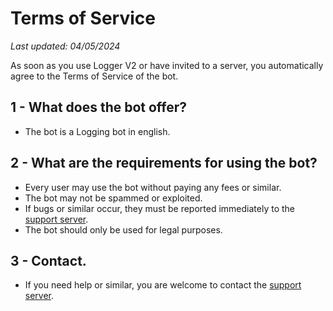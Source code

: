 # Terms of Service
_Last updated: 04/05/2024_

As soon as you use Logger V2 or have invited to a server, you automatically agree to the Terms of Service of the bot.
## 1 - What does the bot offer?
- The bot is a Logging bot in english.
## 2 - What are the requirements for using the bot?
- Every user may use the bot without paying any fees or similar.
- The bot may not be spammed or exploited. 
- If bugs or similar occur, they must be reported immediately to the [support server](https://discord.gg/KBDJWY44cx).
- The bot should only be used for legal purposes.

## 3 - Contact.
- If you need help or similar, you are welcome to contact the [support server](https://discord.gg/KBDJWY44cx).
